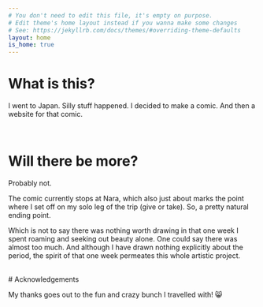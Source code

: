 ```yaml
---
# You don't need to edit this file, it's empty on purpose.
# Edit theme's home layout instead if you wanna make some changes
# See: https://jekyllrb.com/docs/themes/#overriding-theme-defaults
layout: home
is_home: true
---
```


# What is this?

I went to Japan. Silly stuff happened. I decided to make a comic. And then a website for that comic.

<br>

# Will there be more?

Probably not.

The comic currently stops at Nara, which also just about marks the point where I set off on my solo leg of the trip (give or take). So, a pretty natural ending point.

Which is not to say there was nothing worth drawing in that one week I spent roaming and seeking out beauty alone. One could say there was almost too much. And although I have drawn nothing explicitly about the period, the spirit of that one week permeates this whole artistic project.

<br>
# Acknowledgements

My thanks goes out to the fun and crazy bunch I travelled with! :smile_cat:
